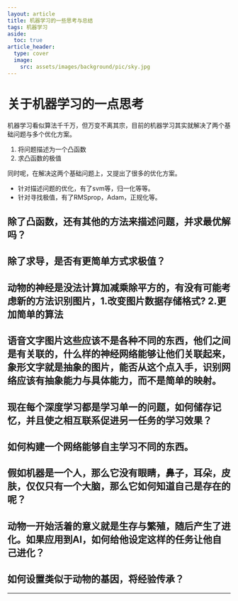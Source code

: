 ```yaml
---
layout: article
title: 机器学习的一些思考与总结
tags: 机器学习
aside:
  toc: true
article_header:
  type: cover
  image:
    src: assets/images/background/pic/sky.jpg
---
```

# 关于机器学习的一点思考
机器学习看似算法千千万，但万变不离其宗，目前的机器学习其实就解决了两个基础问题与多个优化方案。
1. 将问题描述为一个凸函数
2. 求凸函数的极值

同时呢，在解决这两个基础问题上，又提出了很多的优化方案。
- 针对描述问题的优化，有了svm等，归一化等等。
- 针对寻找极值，有了RMSprop，Adam，正规化等。

## 除了凸函数，还有其他的方法来描述问题，并求最优解吗？
## 除了求导，是否有更简单方式求极值？
## 动物的神经是没法计算加减乘除平方的，有没有可能考虑新的方法识别图片，1.改变图片数据存储格式? 2.更加简单的算法
## 语音文字图片这些应该不是各种不同的东西，他们之间是有关联的，什么样的神经网络能够让他们关联起来，象形文字就是抽象的图片，能否从这个点入手，识别网络应该有抽象能力与具体能力，而不是简单的映射。
## 现在每个深度学习都是学习单一的问题，如何储存记忆，并且使之相互联系促进另一任务的学习效果？
## 如何构建一个网络能够自主学习不同的东西。
## 假如机器是一个人，那么它没有眼睛，鼻子，耳朵，皮肤，仅仅只有一个大脑，那么它如何知道自己是存在的呢？
## 动物一开始活着的意义就是生存与繁殖，随后产生了进化。如果应用到AI，如何给他设定这样的任务让他自己进化？
## 如何设置类似于动物的基因，将经验传承？

<!--more-->

---
